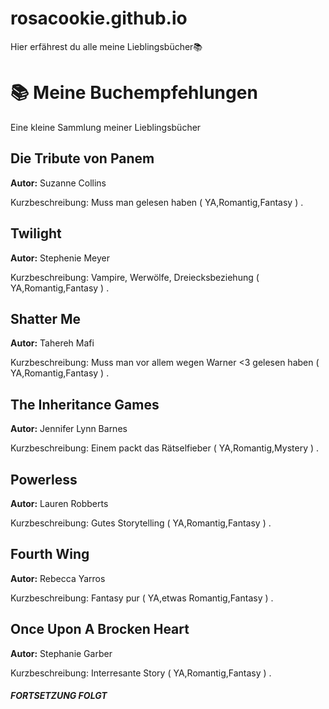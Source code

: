 # rosacookie.github.io
Hier erfährest du alle meine Lieblingsbücher📚
<!DOCTYPE html> 
<html lang="de"> 
<head>
<meta charset="UTF-8">
</head> 
<body> 
<h1>📚 Meine Buchempfehlungen</h1>
<p>Eine kleine Sammlung meiner Lieblingsbücher</p>
<h2>Die Tribute von Panem</h2> 
<p><strong>Autor:</strong> Suzanne Collins</p> 
<p>Kurzbeschreibung: Muss man gelesen haben ( YA,Romantig,Fantasy ) .</p>  
<h2>Twilight</h2>
<p><strong>Autor:</strong> Stephenie Meyer</p> 
<p>Kurzbeschreibung: Vampire, Werwölfe, Dreiecksbeziehung ( YA,Romantig,Fantasy ) .</p> 
<h2>Shatter Me</h2> 
<p><strong>Autor:</strong> Tahereh Mafi</p> 
<p>Kurzbeschreibung: Muss man vor allem wegen Warner <3 gelesen haben ( YA,Romantig,Fantasy ) . </p> 
<h2>The Inheritance Games</h2> 
<p><strong>Autor:</strong> Jennifer Lynn Barnes</p> 
<p>Kurzbeschreibung: Einem packt das Rätselfieber ( YA,Romantig,Mystery ) .</p>  
<h2>Powerless</h2> 
<p><strong>Autor:</strong> Lauren Robberts</p> 
<p>Kurzbeschreibung: Gutes Storytelling ( YA,Romantig,Fantasy ) .</p>  
<h2>Fourth Wing</h2> 
<p><strong>Autor:</strong> Rebecca Yarros</p> 
<p>Kurzbeschreibung: Fantasy pur ( YA,etwas Romantig,Fantasy ) .</p>  
<h2>Once Upon A Brocken Heart</h2> 
<p><strong>Autor:</strong> Stephanie Garber</p> 
<p>Kurzbeschreibung: Interresante Story ( YA,Romantig,Fantasy ) .</p>  
<h5> FORTSETZUNG FOLGT </h5>
</body> 
</html>
